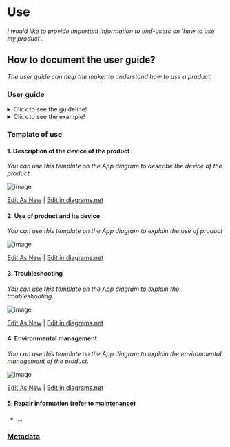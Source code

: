 # **Use**

*I would like to provide important information to end-users on 'how to use my product'.*

## **How to document the user guide?**

*The user guide can help the maker to understand how to use a product.* 

### **User guide** 
<details>
  <summary>Click to see the guideline!</summary>
 
 - **Definition:** *The user guide consists of information that allows end users to operate the product properly, it helps non-technical people pinpoint and solve simple problems without expert assistance.*

  ```
What should include the documentation of the user guide? 

1. Description of the device of the product including:
   - Device name and its defintion 
   - Teach the essentials and technical specifications 
2. Use of the product and its device consist of 
   - Materials required
      - App
      - Software
      - Firmware
   - Procedure
      - Installation instructions including  
         - Firmware installation 
         - Software installation
         - Appinstallation
      - Setup instruction containing 
         - Software setup
         - Firmware setup
         - App setup
      - Explains how to update the firmware to the latest version
3. Troubleshooting section  
   - Instructions on how to solve problems
   - Reporting problems and issues on the forums and chat
   - Feedback of users
4. Environmental management
   - Protection against hot or cold weather conditions
   - Determining the acceptable temperature range
5. Repair information (refer to maintenance)

How to visualize the process of user guide ?
1. Images 
2. Videos 
  ```
 </details>
 
 <details> 
  <summary>Click to see the example!</summary>
 
 *Some examples of open-source projects that show the user guide.*
  
 #### *Example 1:* [PSLab oscilloscope](https://docs.pslab.io/tutorials/oscilloscope.html#tutorials-oscilloscope--page-root) 
  
 #### *Example 2:* [PX4 vision userguide](https://docs.px4.io/master/en/#how-do-i-get-started)
 
 #### *Example 3:* [Echopen project](https://echopen.gitbooks.io/echopen_prototyping/content/introduction/new_introduction.html) 
 
 #### *Example 4:* [Poppy project ]( https://docs.poppy-project.org/en/)
 
 #### *Example 5:* [FarmBot Genesis V1.5 ]( https://genesis.farm.bot/v1.5/Extras/troubleshooting)
</details>

### Template of use

  #### 1. Description of the device of the product
 
   *You can use this template  on the App diagram to describe the device of the product*
 
![image](https://github.com/OPEN-NEXT/wp2.3_Guideline-for-documentation-of-OSH-design-reuse/blob/main/Sources/Images/Description%20of%20the%20device%20of%20the%20product.jpg)

 <a href="https://app.diagrams.net/#Hamerezoji1362%2Fdrawio-github%2Fmaster%2FUse%20the%20product%20and%20device.drawio">Edit As New</a> | <a href="https://app.diagrams.net/#Hamerezoji1362%2Fdrawio-github%2Fmaster%2FUse%20the%20product%20and%20device.png">Edit in diagrams.net</a> 
     
 #### 2. Use of product and its device
 
  *You can use this template  on the App diagram to explain the use of product*
 
![image](https://github.com/OPEN-NEXT/wp2.3_Guideline-for-documentation-of-OSH-design-reuse/blob/main/Sources/Images/Use%20the%20product%20and%20device.jpg)

 <a href="https://app.diagrams.net/#Hamerezoji1362%2Fdrawio-github%2Fmaster%2FDescription%20of%20the%20device%20of%20the%20product.drawio">Edit As New</a> | <a href="https://app.diagrams.net/#Hamerezoji1362%2Fdrawio-github%2Fmaster%2FDescription%20of%20the%20device%20of%20the%20product.png">Edit in diagrams.net</a> 

#### 3. Troubleshooting

  *You can use this template  on the App diagram to explain the troubleshooting.*
 
![image](https://github.com/OPEN-NEXT/wp2.3_Guideline-for-documentation-of-OSH-design-reuse/blob/main/Sources/Images/Troubleshooting.jpg)

 <a href="https://app.diagrams.net/#Hamerezoji1362%2Fdrawio-github%2Fmaster%2FTroubleshooting.drawio">Edit As New</a> | <a href="https://app.diagrams.net/#Hamerezoji1362%2Fdrawio-github%2Fmaster%2Ftroubleshooting.png">Edit in diagrams.net</a>
 
#### 4. Environmental management

 *You can use this template  on the App diagram to explain the environmental  management of the product.*
 
![image](https://github.com/OPEN-NEXT/wp2.3_Guideline-for-documentation-of-OSH-design-reuse/blob/main/Sources/Images/Envronmental%20management.png)

 <a href="https://app.diagrams.net/#Hamerezoji1362%2Fdrawio-github%2Fmaster%2FEnvironmental%20management.drawio">Edit As New</a> | <a href="https://app.diagrams.net/#Hamerezoji1362%2Fdrawio-github%2Fmaster%2FEnvronmental%20management.png">Edit in diagrams.net</a>
 
#### 5. Repair information (refer to [maintenance](https://github.com/OPEN-NEXT/wp2.3_Guideline-for-documentation-of-OSH-design-reuse/tree/main/Documentation/7.%20Maintenance))
 * ...


### [Metadata](https://github.com/OPEN-NEXT/wp2.3_Guideline-for-documentation-of-OSH-design-reuse/tree/main/Metadata/6.%20Use) 
